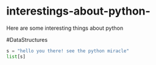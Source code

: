# interestings-about-python-
Here are some interesting things about python



#DataStructures
```python
s = "hello you there! see the python miracle"
list[s]


```
